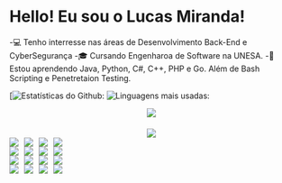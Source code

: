 # Hello! Eu sou o Lucas Miranda!

-💻 Tenho interresse nas áreas de Desenvolvimento Back-End e CyberSegurança
-🎓 Cursando Engenharoa de Software na UNESA.
-🦾 Estou aprendendo Java, Python, C#, C++, PHP e Go. Além de Bash
Scripting e Penetretaion Testing.

[![Estatísticas do Github:](https://github-readme-stats.vercel.app/api?username=itslucasmiranda&show_icons=true&theme=radical)
![Linguagens mais usadas:](https://github-readme-stats.vercel.app/api/top-langs/?username=itslucasmiranda&layout=compact&theme=radical)

<div style="display: flex; flex-direction: column; align-items: center; gap: 20px;">
  <img src="https://github-readme-stats.vercel.app/api?username=itslucasmiranda&show_icons=true&theme=radical" />
  <img src="https://github-readme-stats.vercel.app/api/top-langs/?username=itslucasmiranda&layout=compact&theme=radical" />
</div>

<div style="display: flex; flex-wrap: wrap; gap: 10px;">
  <img src="https://img.shields.io/badge/Java-F7DF1E?style=for-the-badge&logo=java&logoColor=white" />
  <img src="https://img.shields.io/badge/Python-3776AB?style=for-the-badge&logo=python&logoColor=white" />
  <img src="https://img.shields.io/badge/C%23-239120?style=for-the-badge&logo=csharp&logoColor=white" />
  <img src="https://img.shields.io/badge/C%2B%2B-00599C?style=for-the-badge&logo=cplusplus&logoColor=white" />
</div>

<div style="display: flex; flex-wrap: wrap; gap: 10px;">
  <img src="https://img.shields.io/badge/JavaScript-F7DF1E?style=for-the-badge&logo=javascript&logoColor=black" />
  <img src="https://img.shields.io/badge/Go-00ADD8?style=for-the-badge&logo=go&logoColor=white" />
  <img src="https://img.shields.io/badge/Bash-Scripting-4EAA25?style=for-the-badge&logo=gnubash&logoColor=white" />
  <img src="https://img.shields.io/badge/Penetration-Testing-009688?style=for-the-badge&logo=penetrationtesting&logoColor=white" />
</div>

<div style="display: flex; flex-wrap: wrap; gap: 10px;">
  <img src="https://img.shields.io/badge/Malware-Analysis-1E88E5?style=for-the-badge&logo=malware&logoColor=white" />
  <img src="https://img.shields.io/badge/OSINT-00796B?style=for-the-badge&logo=osint&logoColor=white" />
  <img src="https://img.shields.io/badge/Bug-Hunter-F44336?style=for-the-badge&logo=bug&logoColor=white" />
  <img src="https://img.shields.io/badge/Red-Teamer-FF9800?style=for-the-badge&logo=redteam&logoColor=white" />
</div>

<div style="display: flex; flex-wrap: wrap; gap: 10px;">
<img src="https://img.shields.io/badge/Network-Monitoring-9C27B0?style=for-the-badge&logo=networkmonitoring&logoColor=white" />
  <img src="https://img.shields.io/badge/Reverse-Engineering-3F51B5?style=for-the-badge&logo=reverseengineering&logoColor=white" />
  <img src="https://img.shields.io/badge/Incident-Response-607D8B?style=for-the-badge&logo=incidentresponse&logoColor=white" />
  <img src="https://img.shields.io/badge/Log-Analysis-8BC34A?style=for-the-badge&logo=loganalysis&logoColor=white" />
</div>
